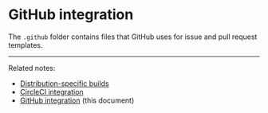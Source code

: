 # GitHub integration

The `.github` folder contains files that GitHub uses for issue and pull request
templates.

---

Related notes:
- [Distribution-specific builds][100] 
- [CircleCI integration][101] 
- [GitHub integration][102] (this document)

[100]: ../dist/README-dist.md
[101]: ../.circleci/README-circleci.md
[102]: ../.github/README-github.md
